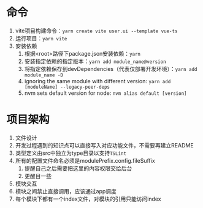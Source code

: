 # 命令
  1. vite项目构建命令：```yarn create vite user.ui --template vue-ts```
  2. 运行项目：```yarn vite```
  3. 安装依赖
     1. 根据\<root\>路径下package.json安装依赖：```yarn```
     2. 安装指定依赖的指定版本：```yarn add module_name@version```
     3. 将指定依赖保存到devDependencies（代表仅部署开发环境）：```yarn add module_name -D```
     4. ignoring the same module with different version: ```yarn add [moduleName] --legacy-peer-deps```
     5. nvm sets default version for node: ```nvm alias default [version]```

# 项目架构
1. 文件设计
  1. 开发过程遇到的知识点可以直接写入对应功能文件，不需要再建立README
  2. 类型定义由src中独立为type目录以支持`TSLint`
  3. 所有的配置文件命名必须是modulePrefix.config.fileSuffix
     1. 提醒自己之后需要把这里的内容权限交给后台
     2. 更醒目一些
2. 模块交互
  1. 模块之间禁止直接调用，应该通过app调度
  2. 每个模块下都有一个index文件，对模块的引用只能访问index